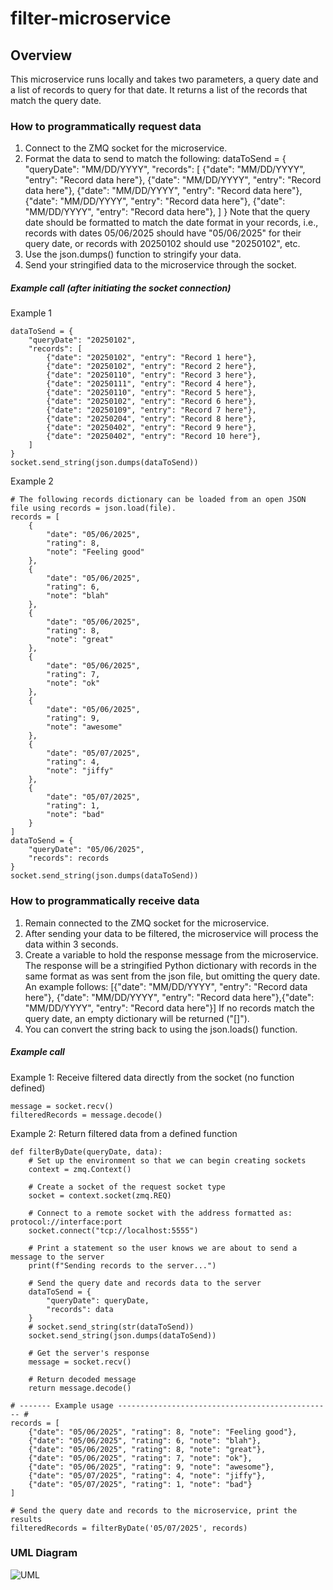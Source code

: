 # filter-microservice

## Overview
This microservice runs locally and takes two parameters, a query date and a list of records to query for that date. It returns a list of the records that match the query date.

### How to programmatically request data
1. Connect to the ZMQ socket for the microservice.
2. Format the data to send to match the following:
    dataToSend = {
        "queryDate": "MM/DD/YYYY",
        "records": [
            {"date": "MM/DD/YYYY", "entry": "Record data here"},
            {"date": "MM/DD/YYYY", "entry": "Record data here"},
            {"date": "MM/DD/YYYY", "entry": "Record data here"},
            {"date": "MM/DD/YYYY", "entry": "Record data here"},
            {"date": "MM/DD/YYYY", "entry": "Record data here"},
        ]
    }
   Note that the query date should be formatted to match the date format in your records, i.e., records with dates 05/06/2025 should have "05/06/2025" for their query date, or records with 20250102 should use "20250102", etc.
4. Use the json.dumps() function to stringify your data.
5. Send your stringified data to the microservice through the socket.

##### Example call (after initiating the socket connection)
Example 1
```
dataToSend = {
    "queryDate": "20250102",
    "records": [
        {"date": "20250102", "entry": "Record 1 here"},
        {"date": "20250102", "entry": "Record 2 here"},
        {"date": "20250110", "entry": "Record 3 here"},
        {"date": "20250111", "entry": "Record 4 here"},
        {"date": "20250110", "entry": "Record 5 here"},
        {"date": "20250102", "entry": "Record 6 here"},
        {"date": "20250109", "entry": "Record 7 here"},
        {"date": "20250204", "entry": "Record 8 here"},
        {"date": "20250402", "entry": "Record 9 here"},
        {"date": "20250402", "entry": "Record 10 here"},
    ]
}
socket.send_string(json.dumps(dataToSend))
```

Example 2
```
# The following records dictionary can be loaded from an open JSON file using records = json.load(file).
records = [
    {
        "date": "05/06/2025",
        "rating": 8,
        "note": "Feeling good"
    },
    {
        "date": "05/06/2025",
        "rating": 6,
        "note": "blah"
    },
    {
        "date": "05/06/2025",
        "rating": 8,
        "note": "great"
    },
    {
        "date": "05/06/2025",
        "rating": 7,
        "note": "ok"
    },
    {
        "date": "05/06/2025",
        "rating": 9,
        "note": "awesome"
    },
    {
        "date": "05/07/2025",
        "rating": 4,
        "note": "jiffy"
    },
    {
        "date": "05/07/2025",
        "rating": 1,
        "note": "bad"
    }
]
dataToSend = {
    "queryDate": "05/06/2025",
    "records": records
}
socket.send_string(json.dumps(dataToSend))
```

### How to programmatically receive data
1. Remain connected to the ZMQ socket for the microservice.
2. After sending your data to be filtered, the microservice will process the data within 3 seconds.
3. Create a variable to hold the response message from the microservice. The response will be a stringified Python dictionary with records in the same format as was sent from the json file, but omitting the query date. An example follows:
    [{"date": "MM/DD/YYYY", "entry": "Record data here"}, {"date": "MM/DD/YYYY", "entry": "Record data here"},{"date": "MM/DD/YYYY", "entry": "Record data here"}]
If no records match the query date, an empty dictionary will be returned ("[]").
5. You can convert the string back to using the json.loads() function.

##### Example call
Example 1: Receive filtered data directly from the socket (no function defined)
```
message = socket.recv()
filteredRecords = message.decode()
```

Example 2: Return filtered data from a defined function
```
def filterByDate(queryDate, data):
    # Set up the environment so that we can begin creating sockets
    context = zmq.Context()

    # Create a socket of the request socket type
    socket = context.socket(zmq.REQ)

    # Connect to a remote socket with the address formatted as: protocol://interface:port
    socket.connect("tcp://localhost:5555")

    # Print a statement so the user knows we are about to send a message to the server
    print(f"Sending records to the server...")

    # Send the query date and records data to the server
    dataToSend = {
        "queryDate": queryDate,
        "records": data
    }
    # socket.send_string(str(dataToSend))
    socket.send_string(json.dumps(dataToSend))

    # Get the server's response
    message = socket.recv()

    # Return decoded message
    return message.decode()

# ------- Example usage ------------------------------------------------ #
records = [
    {"date": "05/06/2025", "rating": 8, "note": "Feeling good"},
    {"date": "05/06/2025", "rating": 6, "note": "blah"},
    {"date": "05/06/2025", "rating": 8, "note": "great"},
    {"date": "05/06/2025", "rating": 7, "note": "ok"},
    {"date": "05/06/2025", "rating": 9, "note": "awesome"},
    {"date": "05/07/2025", "rating": 4, "note": "jiffy"},
    {"date": "05/07/2025", "rating": 1, "note": "bad"}
]

# Send the query date and records to the microservice, print the results
filteredRecords = filterByDate('05/07/2025', records)
```

### UML Diagram
![UML](https://github.com/user-attachments/assets/ebefad26-58be-4d39-bd1f-363bcfe4454b)

